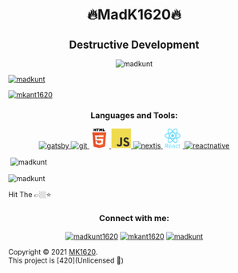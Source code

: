 <h1 align="center">🔥MadK1620🔥</h1>
<h2 align="center">Destructive Development</h2>


<p align="center"> <img src="https://komarev.com/ghpvc/?username=madkunt&label=Profile%20views&color=0e75b6&style=flat" alt="madkunt" /> </p>

<p align="left"> <a href="https://github.com/ryo-ma/github-profile-trophy"><img src="https://github-profile-trophy.vercel.app/?username=madkunt" alt="madkunt" /></a> </p>

<p align="left"> <a href="https://twitter.com/mkant1620" target="blank"><img src="https://img.shields.io/twitter/follow/mkant1620?logo=twitter&style=for-the-badge" alt="mkant1620" /></a> </p>


<h3 align="center">Languages and Tools:</h3>
<p align="center"> <a href="https://www.gatsbyjs.com/" target="_blank" rel="noreferrer"> <img src="https://www.vectorlogo.zone/logos/gatsbyjs/gatsbyjs-icon.svg" alt="gatsby" width="40" height="40"/> </a> <a href="https://git-scm.com/" target="_blank" rel="noreferrer"> <img src="https://www.vectorlogo.zone/logos/git-scm/git-scm-icon.svg" alt="git" width="40" height="40"/> </a> <a href="https://www.w3.org/html/" target="_blank" rel="noreferrer"> <img src="https://raw.githubusercontent.com/devicons/devicon/master/icons/html5/html5-original-wordmark.svg" alt="html5" width="40" height="40"/> </a> <a href="https://developer.mozilla.org/en-US/docs/Web/JavaScript" target="_blank" rel="noreferrer"> <img src="https://raw.githubusercontent.com/devicons/devicon/master/icons/javascript/javascript-original.svg" alt="javascript" width="40" height="40"/> </a> <a href="https://nextjs.org/" target="_blank" rel="noreferrer"> <img src="https://cdn.worldvectorlogo.com/logos/nextjs-2.svg" alt="nextjs" width="40" height="40"/> </a> <a href="https://reactjs.org/" target="_blank" rel="noreferrer"> <img src="https://raw.githubusercontent.com/devicons/devicon/master/icons/react/react-original-wordmark.svg" alt="react" width="40" height="40"/> </a> <a href="https://reactnative.dev/" target="_blank" rel="noreferrer"> <img src="https://reactnative.dev/img/header_logo.svg" alt="reactnative" width="40" height="40"/> </a> </p>

<p>&nbsp;<img align="center" src="https://github-readme-stats.vercel.app/api?username=madkunt&show_icons=true&hide_border=false&theme=chartreuse-dark" alt="madkunt" /></p>

<p><img align="center" src="https://github-readme-streak-stats.herokuapp.com/?user=madkunt&show_icons=true&hide_border=false&theme=chartreuse-dark" alt="madkunt" /></p>

 Hit The 👉🏼⭐️


<h3 align="center">Connect with me:</h3>
<p align="center">
<a href="https://codepen.io/madkunt1620" target="blank"><img align="center" src="https://raw.githubusercontent.com/rahuldkjain/github-profile-readme-generator/master/src/images/icons/Social/codepen.svg" alt="madkunt1620" height="30" width="40" /></a>
<a href="https://twitter.com/mkant1620" target="blank"><img align="center" src="https://raw.githubusercontent.com/rahuldkjain/github-profile-readme-generator/master/src/images/icons/Social/twitter.svg" alt="mkant1620" height="30" width="40" /></a>
<a href="https://codesandbox.com/madkunt" target="blank"><img align="center" src="https://raw.githubusercontent.com/rahuldkjain/github-profile-readme-generator/master/src/images/icons/Social/codesandbox.svg" alt="madkunt" height="30" width="40" /></a>
</p>

Copyright © 2021 [MK1620](https://github.com/Madkunt/).<br />
 This project is [420](Unlicensed 🤪)
